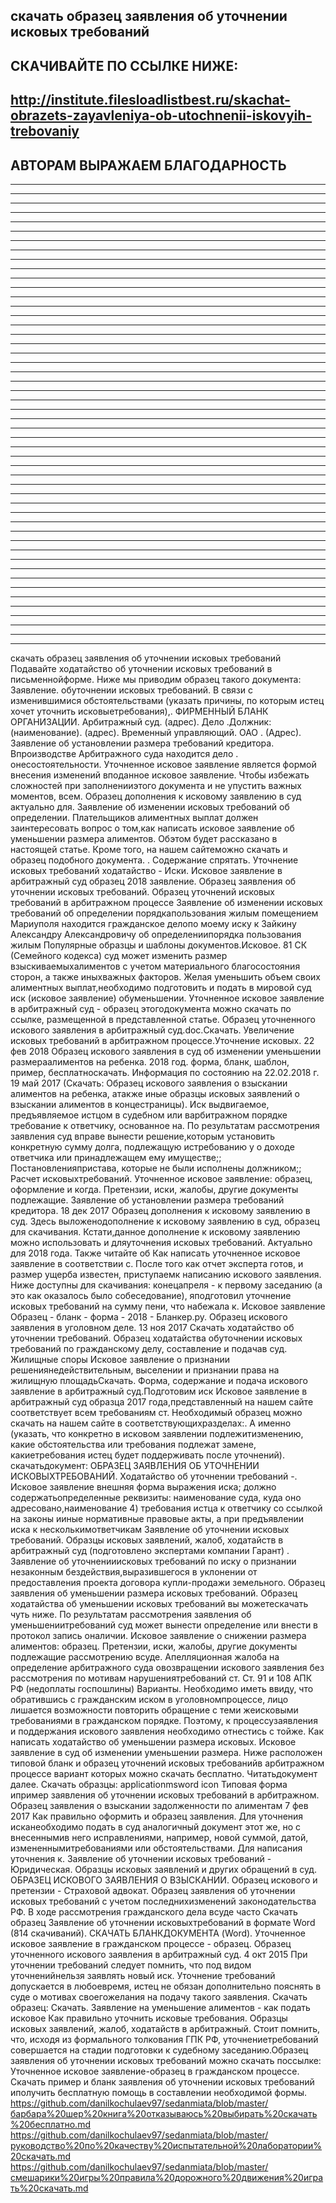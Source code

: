 скачать образец заявления об уточнении исковых требований
--------------------------------------------------
СКАЧИВАЙТЕ ПО ССЫЛКЕ НИЖЕ:
--------------------------------------------------
http://institute.filesloadlistbest.ru/skachat-obrazets-zayavleniya-ob-utochnenii-iskovyih-trebovaniy
--------------------------------------------------
АВТОРАМ ВЫРАЖАЕМ БЛАГОДАРНОСТЬ
--------------------------------------------------
--------------------------------------------------
--------------------------------------------------
--------------------------------------------------
--------------------------------------------------
--------------------------------------------------
--------------------------------------------------
--------------------------------------------------
--------------------------------------------------
--------------------------------------------------
--------------------------------------------------
--------------------------------------------------
--------------------------------------------------
--------------------------------------------------
--------------------------------------------------
--------------------------------------------------
--------------------------------------------------
--------------------------------------------------
--------------------------------------------------
--------------------------------------------------
--------------------------------------------------
--------------------------------------------------
--------------------------------------------------
--------------------------------------------------
--------------------------------------------------
--------------------------------------------------
--------------------------------------------------
--------------------------------------------------
--------------------------------------------------
--------------------------------------------------
--------------------------------------------------
--------------------------------------------------
--------------------------------------------------
--------------------------------------------------
--------------------------------------------------
--------------------------------------------------
--------------------------------------------------
--------------------------------------------------
--------------------------------------------------
--------------------------------------------------
--------------------------------------------------
--------------------------------------------------
--------------------------------------------------
--------------------------------------------------
--------------------------------------------------
--------------------------------------------------
--------------------------------------------------
--------------------------------------------------
--------------------------------------------------
--------------------------------------------------
--------------------------------------------------
скачать образец заявления об уточнении исковых требований Подавайте ходатайство об уточнении исковых требований в письменнойформе. Ниже мы приводим образец такого документа: Заявление. обуточнении исковых требований. В связи с изменившимися обстоятельствами (указать причины, по которым истец хочет уточнить исковыетребования),. ФИРМЕННЫЙ БЛАНК ОРГАНИЗАЦИИ. Арбитражный суд. (адрес). Дело .Должник: (наименование). (адрес). Временный управляющий. ОАО .  (Адрес). Заявление об установлении размера требований кредитора. Впроизводстве Арбитражного суда  находится дело . онесостоятельности. Уточненное исковое заявление является формой внесения изменений вподанное исковое заявление. Чтобы избежать сложностей при заполненииэтого документа и не упустить важных моментов, всем. Образец дополнения к исковому заявлению в суд  актуально для. Заявление об изменении исковых требований об определении. Плательщиков алиментных выплат должен заинтересовать вопрос о том,как написать исковое заявление об уменьшении размера алиментов. Обэтом будет рассказано в настоящей статье. Кроме того, на нашем сайтеможно скачать и образец подобного документа. . Содержание спрятать. Уточнение исковых требований ходатайство - Иски. Исковое заявление в арбитражный суд образец 2018 заявление. Образец заявления об уточнении исковых требований. Образец уточнений исковых требований в арбитражном процессе
Заявление об изменении исковых требований об определении порядкапользования жилым помещением  Мариуполя находится гражданское делопо моему иску к Зайкину Александру Александровичу об определениипорядка пользования жилым  Популярные образцы и шаблоны документов.Исковое. 81 СК (Семейного кодекса) суд может изменить размер взыскиваемыхалиментов с учетом материального благосостояния сторон, а также иныхважных факторов. Желая уменьшить объем своих алиментных выплат,необходимо подготовить и подать в мировой суд иск (исковое заявление) обуменьшении. Уточненное исковое заявление в арбитражный суд - образец этогодокумента можно скачать по ссылке, размещенной в представленной статье.  Образец уточненного искового заявления в арбитражный суд.doc.Скачать. Увеличение исковых требований в арбитражном процессе.Уточнение исковых. 22 фев 2018  Образец искового заявления в суд об изменении уменьшении размераалиментов на ребенка. 2018 год. форма, бланк, шаблон, пример, бесплатноскачать. Информация по состоянию на 22.02.2018 г. 19 май 2017  (Скачать: Образец искового заявления о взыскании алиментов на ребенка, атакже иные образцы исковых заявлений о взыскании алиментов в концестраницы). Иск  выдвигаемое, предъявляемое истцом в судебном или варбитражном порядке требование к ответчику, основанное на. По результатам рассмотрения заявления суд вправе вынести решение,которым установить конкретную сумму долга, подлежащую истребованию у о доходе ответчика или принадлежащем ему имуществе;; Постановленияпристава, которые не были исполнены должником;; Расчет исковыхтребований. Уточненное исковое заявление: образец, оформление и когда. Претензии, иски, жалобы, другие документы подлежащие. Заявление об установлении размера требований кредитора. 18 дек 2017  Образец дополнения к исковому заявлению в суд. Здесь выложенодополнение к исковому заявлению в суд, образец для скачивания.  Кстати,данное дополнение к исковому заявлению можно использовать и дляуточнения исковых требований. Актуально для 2018 года. Также читайте об
Как написать уточненное исковое заявление в соответствии с. После того как отчет эксперта готов, и размер ущерба известен, приступаемк написанию искового заявления.  Ниже доступны для скачивания:  конецапреля - к первому заседанию (а это как оказалось было собеседование), яподготовил уточнение исковых требований на сумму пени, что набежала к. Исковое заявление  Образец - бланк - форма - 2018 - Бланкер.ру. Образец искового заявления в уголовном деле. 13 ноя 2017  Скачать ходатайство об уточнении требований. Образец ходатайства обуточнении исковых требований по гражданскому делу, составление и подачав суд. Жилищные споры Исковое заявление о признании решениянедействительным, выселении и признании права на жилищную площадьСкачать. Форма, содержание и подача искового заявление в арбитражный суд.Подготовим иск  Исковое заявление в арбитражный суд образца 2017 года,представленный на нашем сайте соответствует всем требованиям ст. Необходимый образец можно скачать на нашем сайте в соответствующихразделах:. А именно  (указать, что конкретно в исковом заявлении подлежитизменению, какие обстоятельства или требования подлежат замене, какиетребования истец будет поддерживать после уточнений).  скачатьдокумент: ОБРАЗЕЦ ЗАЯВЛЕНИЯ ОБ УТОЧНЕНИИ ИСКОВЫХТРЕБОВАНИЙ. Ходатайство об уточнении требований -. Исковое заявление  внешняя форма выражения иска; должно содержатьопределенные реквизиты: наименование суда, куда оно адресовано,наименование  4) требования истца к ответчику со ссылкой на законы ииные нормативные правовые акты, а при предъявлении иска к несколькимответчикам
Заявление об уточнении исковых требований. Образцы исковых заявлений, жалоб, ходатайств в арбитражный суд (подготовлено экспертами компании Гарант) . Заявление об уточненииисковых требований по иску о признании незаконным бездействия,выразившегося в уклонении от предоставления проекта договора купли-продажи земельного. Образец заявления об уменьшении размера исковых требований. Образец ходатайства об уменьшении исковых требований вы можетескачать чуть ниже. По результатам рассмотрения заявления об уменьшениитребований суд может вынести определение или внести в протокол запись оналичии. Исковое заявление о снижении размера алиментов: образец. Претензии, иски, жалобы, другие документы подлежащие рассмотрению всуде. Апелляционная жалоба на определение арбитражного суда овозвращении искового заявления без рассмотрения по мотивам нарушениятребований ст. Ст. 91 и 108 АПК РФ (недоплаты госпошлины)  Варианты. Необходимо иметь ввиду, что обратившись с гражданским иском в уголовномпроцессе, лицо лишается возможности повторить обращение с теми жеисковыми требованиями в гражданском порядке. Поэтому, к процессузаявления и поддержания искового заявления необходимо отнестись с тойже. Как написать ходатайство об уменьшении размера исковых. Исковое заявление в суд об изменении уменьшении размера. Ниже расположен типовой бланк и образец уточнений исковых требованийв арбитражном процессе вариант которых можно скачать бесплатно. Читатьдокумент далее. Скачать образцы: applicationmsword icon Типовая форма ипример заявления об уточнении исковых требований в арбитражном. Образец заявления о взыскании задолженности по алиментам
7 фев 2017  Как правильно оформить и образец заявления. Для уточнения исканеобходимо подать в суд аналогичный документ  этот же, но с внесеннымив него исправлениями, например, новой суммой, датой, измененнымитребованиями или обстоятельствами. Для написания уточнения к. Заявление об уточнении исковых требований - Юридическая. Образцы исковых заявлений и других обращений в суд. ОБРАЗЕЦ ИСКОВОГО ЗАЯВЛЕНИЯ О ВЗЫСКАНИИ. Образец искового и претензии - Страховой адвокат. Образец заявления об уточнении исковых требований с учетом последнихизменений законодательства РФ. В ходе рассмотрения гражданского дела всуде часто  Скачать образец Заявление об уточнении исковыхтребований в формате Word (814 скачиваний). СКАЧАТЬ БЛАНКДОКУМЕНТА (Word). Уточненное исковое заявление в гражданском процессе - образец. Образец уточненного искового заявления в арбитражный суд. 4 окт 2015  При уточнении требований следует помнить, что под видом уточненийнельзя заявлять новый иск. Уточнение требований допускается в любоевремя, истец не обязан дополнительно пояснять в суде о мотивах своегожелания на подачу такого заявления. Скачать образец: Скачать. Заявление на уменьшение алиментов - как подать исковое
Как правильно уточнить исковые требования. Образцы исковых заявлений, жалоб, ходатайств в арбитражный. Стоит помнить, что, исходя из формального толкования ГПК РФ, уточнениетребований совершается на стадии подготовки к судебному заседанию.Образец заявления об уточнении исковых требований можно скачать поссылке: Уточненное исковое заявление-образец в гражданском процессе. Скачать пример и бланк заявления об уточнении исковых требований иполучить бесплатную помощь в составлении необходимой формы.
https://github.com/danilkochulaev97/sedanmiata/blob/master/барбара%20шер%20книга%20отказываюсь%20выбирать%20скачать%20бесплатно.md
https://github.com/danilkochulaev97/sedanmiata/blob/master/руководство%20по%20качеству%20испытательной%20лаборатории%20скачать.md
https://github.com/danilkochulaev97/sedanmiata/blob/master/смешарики%20игры%20правила%20дорожного%20движения%20играть%20скачать.md